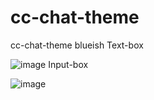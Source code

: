 # cc-chat-theme
 cc-chat-theme blueish
Text-box

![image](https://github.com/user-attachments/assets/404edefe-50d0-4984-9d19-f468b5252632)
Input-box

![image](https://github.com/user-attachments/assets/30ddc0ff-170b-4fc9-9b4c-62d9d4780a6c)


